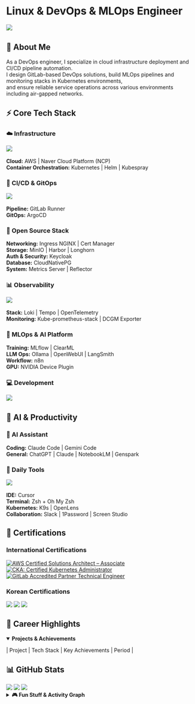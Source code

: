 # Linux & DevOps & MLOps Engineer

![](https://komarev.com/ghpvc/?username=pghoya2956&style=flat-square&color=blue)

## 👋 About Me

As a DevOps engineer, I specialize in cloud infrastructure deployment and CI/CD pipeline automation.  
I design GitLab-based DevOps solutions, build MLOps pipelines and monitoring stacks in Kubernetes environments,  
and ensure reliable service operations across various environments including air-gapped networks.

## ⚡ Core Tech Stack

### ☁️ Infrastructure
<img src="https://skillicons.dev/icons?i=aws,docker,kubernetes,terraform" />

**Cloud:** AWS | Naver Cloud Platform (NCP)  
**Container Orchestration:** Kubernetes | Helm | Kubespray

### 🚀 CI/CD & GitOps
<img src="https://skillicons.dev/icons?i=gitlab" />

**Pipeline:** GitLab Runner  
**GitOps:** ArgoCD

### 🔧 Open Source Stack
**Networking:** Ingress NGINX | Cert Manager  
**Storage:** MinIO | Harbor | Longhorn  
**Auth & Security:** Keycloak  
**Database:** CloudNativePG  
**System:** Metrics Server | Reflector

### 📊 Observability
<img src="https://skillicons.dev/icons?i=prometheus,grafana" />

**Stack:** Loki | Tempo | OpenTelemetry  
**Monitoring:** Kube-prometheus-stack | DCGM Exporter

### 🤖 MLOps & AI Platform
**Training:** MLflow | ClearML  
**LLM Ops:** Ollama | OpenWebUI | LangSmith  
**Workflow:** n8n  
**GPU:** NVIDIA Device Plugin

### 💻 Development
<img src="https://skillicons.dev/icons?i=python,cs,bash,linux" />

## 🤖 AI & Productivity

### 🧠 AI Assistant
**Coding:** Claude Code | Gemini Code  
**General:** ChatGPT | Claude | NotebookLM | Genspark  

### 🔧 Daily Tools
<img src="https://skillicons.dev/icons?i=vscode,vim,notion" />

**IDE:** Cursor  
**Terminal:** Zsh + Oh My Zsh  
**Kubernetes:** K9s | OpenLens  
**Collaboration:** Slack | 1Password | Screen Studio

## 📜 Certifications

### International Certifications
<div align="left">
  <a href="https://www.credly.com/badges/fb7b66e0-bc45-4b52-94d9-3fd4353135fd">
    <img src="https://images.credly.com/size/110x110/images/0e284c3f-5164-4b21-8660-0d84737941bc/image.png" alt="AWS Certified Solutions Architect – Associate" width="100" />
  </a>
  <a href="https://www.credly.com/badges/17c631c3-44d2-4670-b27f-a5c7e696fbff">
    <img src="https://images.credly.com/size/110x110/images/8b8ed108-e77d-4396-ac59-2504583b9d54/cka_from_cncfsite__281_29.png" alt="CKA: Certified Kubernetes Administrator" width="100" />
  </a>
  <a href="https://www.credly.com/badges/fd23f25b-6ad9-4474-962d-38a178f79cca">
    <img src="https://images.credly.com/size/110x110/images/d8750433-c4c3-4e7e-bafd-787b4106c78b/image.png" alt="GitLab Accredited Partner Technical Engineer" width="100" />
  </a>
</div>

### Korean Certifications
<img src="https://img.shields.io/badge/정보처리기사 (Information Processing Engineer)-0052CC?style=for-the-badge&logo=github&logoColor=white" />
<img src="https://img.shields.io/badge/네트워크관리사 2급 (Network Administrator Level 2)-0066CC?style=for-the-badge" />
<img src="https://img.shields.io/badge/리눅스마스터 2급 (Linux Master Level 2)-CC0033?style=for-the-badge&logo=linux&logoColor=white" />

## 🏢 Career Highlights

<details open>
<summary><b>Projects & Achievements</b></summary>

| Project | Tech Stack | Key Achievements | Period |
<!-- |---------|------------|------------------|--------|
| **Financial Kubernetes Platform Modernization** | K8s, GitLab CI/CD, ArgoCD | • Reduced legacy deployment time from 1hr to 10min<br/>• Built private K8s clusters<br/>• Automated review environments | 2024 |
| **Enterprise CI/CD Pipeline Implementation** | GitLab, Docker, MSBuild | • Migrated from SVN to Git<br/>• Integrated multi-language build environments<br/>• Led DevOps training and adoption | 2023 |
| **Cloud GitOps Pipeline** | NKS, ArgoCD, Helm | • Implemented GitOps auto-deployment<br/>• Ensured deployment consistency<br/>• Improved development velocity | 2023 |
| **AI Video Analytics Platform** | YOLO v5/7, Kafka, MongoDB | • Implemented real-time object detection<br/>• Built distributed processing architecture<br/>• Human skeleton analysis | 2022 |
| **Agricultural IoT Management System** | .NET, Docker, Grafana | • RTU data collection/control<br/>• Water level prediction model<br/>• Monitoring dashboard | 2022 | -->

</details>

## 📊 GitHub Stats

<img height="180em" src="https://github-readme-stats.vercel.app/api?username=pghoya2956&show_icons=true&hide_border=true&theme=tokyonight&rank_icon=github" />
<img height="180em" src="https://github-readme-stats.vercel.app/api/top-langs/?username=pghoya2956&layout=compact&hide_border=true&theme=tokyonight" />

<img src="https://streak-stats.demolab.com/?user=pghoya2956&hide_border=true&theme=tokyonight" />

<details>
<summary><b>🎮 Fun Stuff & Activity Graph</b></summary>
<br/>
<img src="https://raw.githubusercontent.com/pghoya2956/pghoya2956/main/output/snake.svg" />
<br/><br/>
<img src="https://github-readme-activity-graph.vercel.app/graph?username=pghoya2956&bg_color=0d1117&color=7aa2f7&line=7dcfff&point=d5a3ff&hide_border=true" />
</details>

